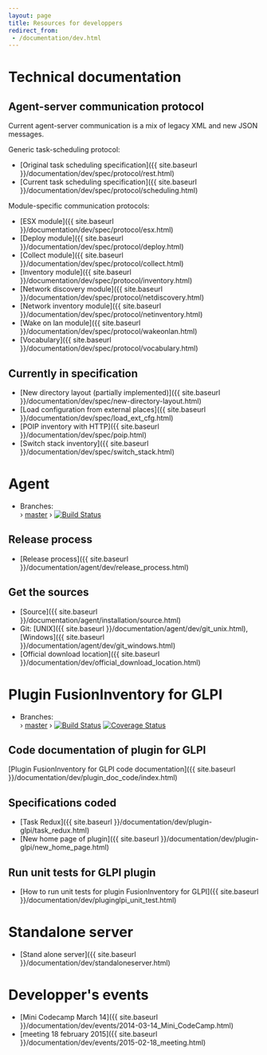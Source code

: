 ```yaml
---
layout: page
title: Resources for developpers
redirect_from:
 - /documentation/dev.html
---
```


# Technical documentation

## Agent-server communication protocol

Current agent-server communication is a mix of legacy XML and new JSON messages.

Generic task-scheduling protocol:

* [Original task scheduling specification]({{ site.baseurl }}/documentation/dev/spec/protocol/rest.html)
* [Current task scheduling specification]({{ site.baseurl }}/documentation/dev/spec/protocol/scheduling.html)

Module-specific communication protocols:

* [ESX module]({{ site.baseurl }}/documentation/dev/spec/protocol/esx.html)
* [Deploy module]({{ site.baseurl }}/documentation/dev/spec/protocol/deploy.html)
* [Collect module]({{ site.baseurl }}/documentation/dev/spec/protocol/collect.html)
* [Inventory module]({{ site.baseurl }}/documentation/dev/spec/protocol/inventory.html)
* [Network discovery module]({{ site.baseurl }}/documentation/dev/spec/protocol/netdiscovery.html)
* [Network inventory module]({{ site.baseurl }}/documentation/dev/spec/protocol/netinventory.html)
* [Wake on lan module]({{ site.baseurl }}/documentation/dev/spec/protocol/wakeonlan.html)
* [Vocabulary]({{ site.baseurl }}/documentation/dev/spec/protocol/vocabulary.html)

## Currently in specification

* [New directory layout (partially implemented)]({{ site.baseurl }}/documentation/dev/spec/new-directory-layout.html)
* [Load configuration from external places]({{ site.baseurl }}/documentation/dev/spec/load_ext_cfg.html)
* [POIP inventory with HTTP]({{ site.baseurl }}/documentation/dev/spec/poip.html)
* [Switch stack inventory]({{ site.baseurl }}/documentation/dev/spec/switch_stack.html)


# Agent

* Branches: <br/>
  › [master](https://github.com/fusioninventory/fusioninventory-agent/tree/master)  › [![Build Status](https://travis-ci.org/fusioninventory/fusioninventory-agent.png?branch=master)](https://travis-ci.org/fusioninventory/fusioninventory-agent)

## Release process

* [Release process]({{ site.baseurl }}/documentation/agent/dev/release_process.html)

## Get the sources

* [Source]({{ site.baseurl }}/documentation/agent/installation/source.html)
* Git: [UNIX]({{ site.baseurl }}/documentation/agent/dev/git_unix.html), [Windows]({{ site.baseurl }}/documentation/agent/dev/git_windows.html)
* [Official download location]({{ site.baseurl }}/documentation/dev/official_download_location.html)

# Plugin FusionInventory for GLPI

* Branches: <br/>
  › [master](https://github.com/fusioninventory/fusioninventory-for-glpi/tree/master)  › [![Build Status](https://travis-ci.org/fusioninventory/fusioninventory-for-glpi.png?branch=master)](https://travis-ci.org/fusioninventory/fusioninventory-for-glpi) [![Coverage Status](https://coveralls.io/repos/fusioninventory/fusioninventory-for-glpi/badge.svg?branch=master&service=github)](https://coveralls.io/github/fusioninventory/fusioninventory-for-glpi?branch=master)

## Code documentation of plugin for GLPI

[Plugin FusionInventory for GLPI code documentation]({{ site.baseurl }}/documentation/dev/plugin_doc_code/index.html)

## Specifications coded

* [Task Redux]({{ site.baseurl }}/documentation/dev/plugin-glpi/task_redux.html)
* [New home page of plugin]({{ site.baseurl }}/documentation/dev/plugin-glpi/new_home_page.html)

## Run unit tests for GLPI plugin

* [How to run unit tests for plugin FusionInventory for GLPI]({{ site.baseurl }}/documentation/dev/pluginglpi_unit_test.html)

# Standalone server

* [Stand alone server]({{ site.baseurl }}/documentation/dev/standaloneserver.html)

# Developper's events

* [Mini Codecamp March 14]({{ site.baseurl }}/documentation/dev/events/2014-03-14_Mini_CodeCamp.html)
* [meeting 18 february 2015]({{ site.baseurl }}/documentation/dev/events/2015-02-18_meeting.html)
